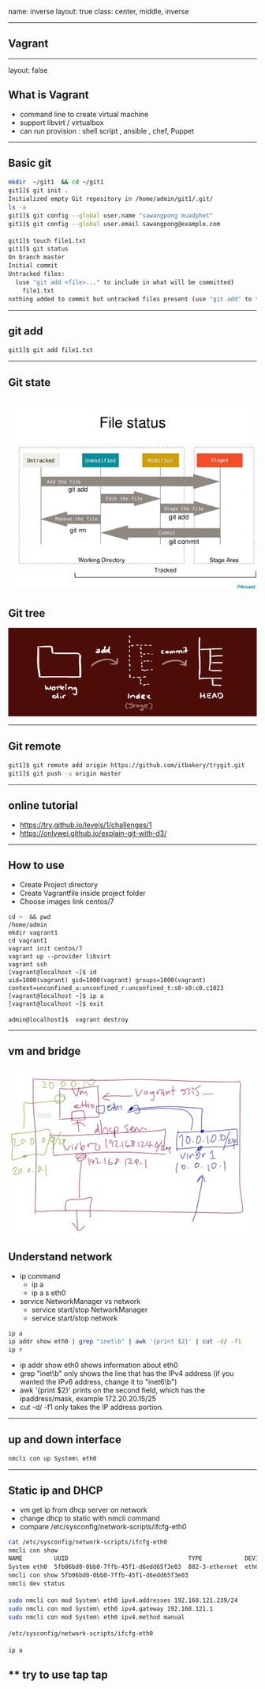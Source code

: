 name: inverse
layout: true
class: center, middle, inverse

---
## Vagrant

---
layout: false
## What is Vagrant
- command line to create virtual machine
- support libvirt / virtualbox
- can run provision :  shell script , ansible , chef, Puppet


---
## Basic git
```bash
mkdir  ~/git1  && cd ~/git1
git1]$ git init .
Initialized empty Git repository in /home/admin/git1/.git/
ls -a
git1]$ git config --global user.name "sawangpong muadphet"
git1]$ git config --global user.email sawangpong@example.com

git1]$ touch file1.txt
git1]$ git status
On branch master
Initial commit
Untracked files:
  (use "git add <file>..." to include in what will be committed)
	file1.txt
nothing added to commit but untracked files present (use "git add" to track)

```
---
## git add
```bash
git1]$ git add file1.txt
```
---
## Git state
![stage](images/git-tutorial.jpg)
---
## Git tree
![tree](images/trees.png)

---
## Git remote
```bash
git1]$ git remote add origin https://github.com/itbakery/trygit.git
git1]$ git push -u origin master

```
---
## online tutorial
- https://try.github.io/levels/1/challenges/1
- https://onlywei.github.io/explain-git-with-d3/
---
## How to use
- Create Project directory
- Create Vagrantfile inside project folder
- Choose images  link centos/7

```base
cd ~  && pwd
/home/admin
mkdir vagrant1
cd vagrant1
vagrant init centos/7
vagrant up --provider libvirt
vagrant ssh
[vagrant@localhost ~]$ id
uid=1000(vagrant) gid=1000(vagrant) groups=1000(vagrant) context=unconfined_u:unconfined_r:unconfined_t:s0-s0:c0.c1023
[vagrant@localhost ~]$ ip a
[vagrant@localhost ~]$ exit

admin@localhost]$  vagrant destroy
```
---
## vm and bridge
![image](images/bridge.png)
---
## Understand network
- ip command
  - ip a
  - ip a s eth0
- service NetworkManager vs network
  - service start/stop NetworkManager
  - service start/stop network

```bash
ip a
ip addr show eth0 | grep "inet\b" | awk '{print $2}' | cut -d/ -f1
ip r
```
- ip addr show eth0 shows information about eth0
- grep "inet\b" only shows the line that has the IPv4 address (if you wanted the IPv6 address, change it to "inet6\b")
- awk '{print $2}' prints on the second field, which has the ipaddress/mask, example 172.20.20.15/25
- cut -d/ -f1 only takes the IP address portion.

---
## up and down interface

```bash
nmcli con up System\ eth0

```
---
## Static ip and DHCP
- vm get ip from dhcp server on network
- change dhcp to static with nmcli command
- compare /etc/sysconfig/network-scripts/ifcfg-eth0

```bash
cat /etc/sysconfig/network-scripts/ifcfg-eth0
nmcli con show
NAME         UUID                                  TYPE            DEVICE
System eth0  5fb06bd0-0bb0-7ffb-45f1-d6edd65f3e03  802-3-ethernet  eth0
nmcli con show 5fb06bd0-0bb0-7ffb-45f1-d6edd65f3e03
nmcli dev status

sudo nmcli con mod System\ eth0 ipv4.addresses 192.168.121.239/24
sudo nmcli con mod System\ eth0 ipv4.gateway 192.168.121.1
sudo nmcli con mod System\ eth0 ipv4.method manual

/etc/sysconfig/network-scripts/ifcfg-eth0

ip a
```
** try to use tap tap
---
